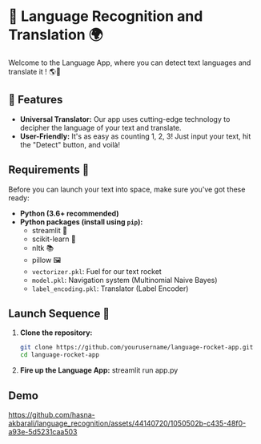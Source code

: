 # 🚀 Language Recognition and Translation 🌍

Welcome to the Language App, where you can detect text languages and translate it ! 🌎🚀

## 🌟 Features

- **Universal Translator:** Our app uses cutting-edge technology to decipher the language of your text and translate.
- **User-Friendly:** It's as easy as counting 1, 2, 3! Just input your text, hit the "Detect" button, and voilà!
  
## Requirements 🚀

Before you can launch your text into space, make sure you've got these ready:

- **Python (3.6+ recommended)**
- **Python packages (install using `pip`):**
  - streamlit 🚀
  - scikit-learn 🧠
  - nltk 📚
  - pillow 🖼️
  - `vectorizer.pkl`: Fuel for our text rocket
  - `model.pkl`: Navigation system (Multinomial Naive Bayes)
  - `label_encoding.pkl`: Translator (Label Encoder)

## Launch Sequence 🚀

1. **Clone the repository:**

   ```bash
   git clone https://github.com/yourusername/language-rocket-app.git
   cd language-rocket-app

2. **Fire up the Language App:**
   streamlit run app.py

## Demo 
https://github.com/hasna-akbarali/language_recognition/assets/44140720/1050502b-c435-48f0-a93e-5d5231caa503




